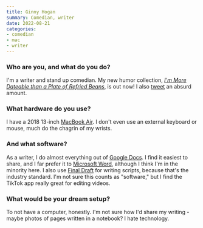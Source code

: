 ```yaml
---
title: Ginny Hogan
summary: Comedian, writer
date: 2022-08-21
categories:
- comedian
- mac
- writer
---
```


### Who are you, and what do you do?

I'm a writer and stand up comedian. My new humor collection, [_I'm More Dateable than a Plate of Refried Beans_](https://www.chroniclebooks.com/collections/new-1/products/im-more-dateable-than-a-plate-of-refried-beans "Ginny's humour book."), is out now! I also [tweet](https://twitter.com/ginnyhogan_ "Ginny's Twitter account.") an absurd amount.

### What hardware do you use?

I have a 2018 13-inch [MacBook Air][macbook-air]. I don't even use an external keyboard or mouse, much do the chagrin of my wrists.

### And what software?

As a writer, I do almost everything out of [Google Docs][google-docs]. I find it easiest to share, and I far prefer it to [Microsoft Word][word], although I think I'm in the minority here. I also use [Final Draft][final-draft] for writing scripts, because that's the industry standard. I'm not sure this counts as "software," but I find the TikTok app really great for editing videos.

### What would be your dream setup?

To not have a computer, honestly. I'm not sure how I'd share my writing - maybe photos of pages written in a notebook? I hate technology.

[final-draft]: https://store.finaldraft.com/final-draft-10.html "Popular screenwriting software."
[google-docs]: https://en.wikipedia.org/wiki/Google_Docs "A web-based office suite."
[macbook-air]: https://www.apple.com/macbook-air/ "A very thin laptop."
[word]: https://www.microsoft.com/en-us/microsoft-365/word "A document editor."

